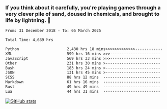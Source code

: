 ### If you think about it carefully, you're playing games through a very clever pile of sand, doused in chemicals, and brought to life by lightning.  👋


<!--START_SECTION:waka-->

```txt
From: 31 December 2018 - To: 05 March 2025

Total Time: 4,639 hrs

Python                     2,430 hrs 18 mins>>>>>>>>>>>>>------------   52.39 %
XML                        599 hrs 16 mins >>>----------------------   12.92 %
JavaScript                 569 hrs 33 mins >>>----------------------   12.28 %
Other                      231 hrs 30 mins >------------------------   04.99 %
Bash                       183 hrs 24 mins >------------------------   03.95 %
JSON                       131 hrs 45 mins >------------------------   02.84 %
SCSS                       88 hrs 12 mins  -------------------------   01.90 %
Markdown                   61 hrs 16 mins  -------------------------   01.32 %
Rust                       49 hrs 49 mins  -------------------------   01.07 %
Lua                        44 hrs 31 mins  -------------------------   00.96 %
```

<!--END_SECTION:waka-->

[![GitHub stats](https://github-readme-stats.vercel.app/api?username=XenophonLXH&show_icons=true&theme=dark)](https://github.com/anuraghazra/github-readme-stats)
